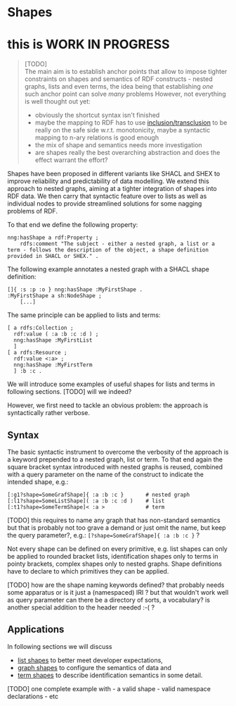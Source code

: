 # Shapes

# this is WORK IN PROGRESS

> [TODO]  
> The main aim is to establish anchor points that allow to impose tighter constraints on shapes and semantics of RDF constructs - nested graphs, lists and even terms, the idea being that establishing *one* such anchor point can solve *many* problems
> However, not everything is well thought out yet:
> - obviously the shortcut syntax isn't finished
> - maybe the mapping to RDF has to use [inclusion/transclusion](#importing-assertions) to be really on the safe side w.r.t. monotonicity, maybe a syntactic mapping to n-ary relations is good enough
> - the mix of shape and semantics needs more investigation
> - are shapes really the best overarching abstraction and does the effect warrant the effort?

Shapes have been proposed in different variants like SHACL and SHEX to improve reliability and predictability of data modelling. 
We extend this approach to nested graphs, aiming at a tighter integration of shapes into RDF data. We then carry that syntactic feature over to lists as well as individual nodes to provide streamlined solutions for some nagging problems of RDF.

To that end we define the following property:
```
nng:hasShape a rdf:Property ;
    rdfs:comment "The subject - either a nested graph, a list or a term - follows the description of the object, a shape definition provided in SHACL or SHEX." .
```

The following example annotates a nested graph with a SHACL shape definition:
```
[]{ :s :p :o } nng:hasShape :MyFirstShape .
:MyFirstShape a sh:NodeShape ;
    [...]
```
The same principle can be applied to lists and terms:
```
[ a rdfs:Collection ;
  rdf:value ( :a :b :c :d ) ;
  nng:hasShape :MyFirstList 
  ]
[ a rdfs:Resource ;
  rdf:value <:a> ;
  nng:hasShape :MyFirstTerm
  ] :b :c .
```
We will introduce some examples of useful shapes for lists and terms in following sections.
[TODO] will we indeed?

However, we first need to tackle an obvious problem: the approach is syntactically rather verbose.


## Syntax
The basic syntactic instrument to overcome the verbosity of the approach is a keyword prepended to a nested graph, list or term. To that end again the square bracket syntax introduced with nested graphs is reused, combined with a query parameter on the name of the construct to indicate the intended shape, e.g.:
```
[:g1?shape=SomeGrafShape]{ :a :b :c }       # nested graph
[:l1?shape=SomeListShape]( :a :b :c :d )    # list
[:t1?shape=SomeTermShape]< :a >             # term
```
[TODO]  this requires to name any graph that has non-standard semantics
            but that is probably not too grave a demand
        or just omit the name, but keep the query parameter?, e.g.:
            `[?shape=SomeGrafShape]{ :a :b :c }`
            ?

Not every shape can be defined on every primitive, e.g. list shapes can only be applied to rounded bracket lists, identification shapes only to terms in pointy brackets, complex shapes only to nested graphs. Shape definitions have to declare to which primitives they can be applied. 

[TODO]  how are the shape naming keywords defined?
            that probably needs some apparatus
            or is it just a (namespaced) IRI ?
            but that wouldn't work well as query parameter
        can there be a directory of sorts, a vocabulary?
        is another special addition to the header needed :-( ?


## Applications

In following sections we will discuss 
- [list shapes](#list-shapes) to better meet developer expectations, 
- [graph shapes](#configurable-semantics-configsemantics) to configure the semantics of data and 
- [term shapes](#disambiguating-identification-semantics) to describe identification semantics in some detail.


[TODO]  one complete example with
        - a valid shape
        - valid namespace declarations
        - etc

